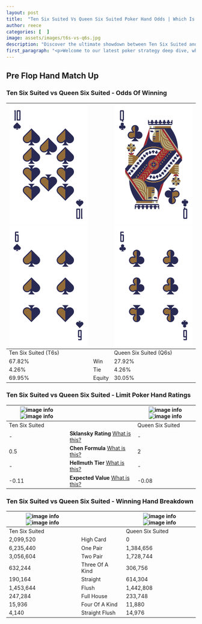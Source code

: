 ```yaml
---
layout: post
title:  "Ten Six Suited Vs Queen Six Suited Poker Hand Odds | Which Is The Better Hand In Poker? A Complete Guide"
author: reece
categories: [  ]
image: assets/images/t6s-vs-q6s.jpg
description: "Discover the ultimate showdown between Ten Six Suited and Queen Six Suited in poker! Uncover the odds, strategies, and scenarios where one hand triumphs over the other. Get ready to up your poker game with this thrilling analysis."
first_paragraph: "<p>Welcome to our latest poker strategy deep dive, where we're pitting two distinct hands against each other in a high-stakes showdown: Ten Six Suited vs Queen Six Suited.</p><p>In the dynamic world of poker, every decision counts, and knowing which hand holds the upper hand is key to your success at the table.</p><p>In this article, we'll dissect these two hands, explore the scenarios where one dominates the other, and equip you with the knowledge to make strategic choices that can tip the odds in your favor.</p><p>Get ready to unravel the intriguing dynamics of these poker hands and elevate your game to new heights.</p>"
---
```




[comment]: # (sp0)

## Pre Flop Hand Match Up

<div class="table hand-ratings" markdown="1"> 



### Ten Six Suited vs Queen Six Suited - Odds Of Winning


    
| ![image info](assets/images/hand1/t.png) ![image info](assets/images/hand1/6.png) |  | ![image info](assets/images/hand2/q.png) ![image info](assets/images/hand2/6.png) |
| -------- | -------- | -------- |
| Ten Six Suited (T6s) |  | Queen Six Suited (Q6s) |
| 67.82% | Win | 27.92% |
| 4.26% | Tie | 4.26% |
| 69.95% | Equity | 30.05% |




[comment]: # (sp1)



### Ten Six Suited vs Queen Six Suited - Limit Poker Hand Ratings


    
| ![image info](https://www.riverpairs.com/assets/images/hand1/t.png) ![image info](https://www.riverpairs.com/assets/images/hand1/6.png) |  | ![image info](https://www.riverpairs.com/assets/images/hand2/q.png) ![image info](https://www.riverpairs.com/assets/images/hand2/6.png) |
| -------- | -------- | -------- |
| Ten Six Suited |  | Queen Six Suited |
| - | **Sklansky Rating** [What is this?](/sklansky-rating-explained) | - |
| 0.5 | **Chen Formula** [What is this?](/chen-formula-explained) | 2 |
| - | **Hellmuth Tier** [What is this?](/Hellmuth-tier-explained) | - |
| -0.11 | **Expected Value** [What is this?](/expected-value-explained) | -0.08 |




[comment]: # (sp2)



### Ten Six Suited vs Queen Six Suited - Winning Hand Breakdown


    
| ![image info](https://www.riverpairs.com/assets/images/hand1/t.png) ![image info](https://www.riverpairs.com/assets/images/hand1/6.png) |  | ![image info](https://www.riverpairs.com/assets/images/hand2/q.png) ![image info](https://www.riverpairs.com/assets/images/hand2/6.png) |
| -------- | -------- | -------- |
| Ten Six Suited |  | Queen Six Suited |
| 2,099,520 | High Card | 0 |
| 6,235,440 | One Pair | 1,384,656 |
| 3,056,604 | Two Pair | 1,728,744 |
| 632,244 | Three Of A Kind | 306,756 |
| 190,164 | Straight | 614,304 |
| 1,453,644 | Flush | 1,442,808 |
| 247,284 | Full House | 233,748 |
| 15,936 | Four Of A Kind | 11,880 |
| 4,140 | Straight Flush | 14,976 |




[comment]: # (sp3)



</div>

[comment]: # (sp4)



[comment]: # (sp5)

